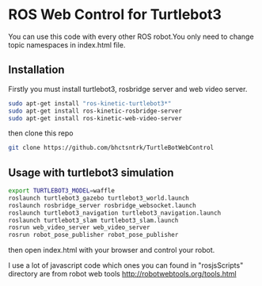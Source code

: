 ROS Web Control for Turtlebot3 
======================

You can use this code with every other ROS robot.You only need to change topic namespaces in index.html file. 

## Installation
Firstly you must install turtlebot3, rosbridge server and web video server.
```bash
sudo apt-get install "ros-kinetic-turtlebot3*"
sudo apt-get install ros-kinetic-rosbridge-server
sudo apt-get install ros-kinetic-web-video-server
```
then clone this repo
```bash
git clone https://github.com/bhctsntrk/TurtleBotWebControl
```

## Usage with turtlebot3 simulation

```bash
export TURTLEBOT3_MODEL=waffle
roslaunch turtlebot3_gazebo turtlebot3_world.launch
roslaunch rosbridge_server rosbridge_websocket.launch
roslaunch turtlebot3_navigation turtlebot3_navigation.launch
roslaunch turtlebot3_slam turtlebot3_slam.launch
rosrun web_video_server web_video_server
rosrun robot_pose_publisher robot_pose_publisher
```
then open index.html with your browser and control your robot.

I use a lot of javascript code which ones you can found in "rosjsScripts" directory are from robot web tools
http://robotwebtools.org/tools.html







